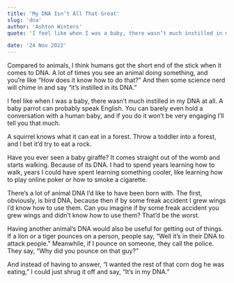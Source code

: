 ```yaml
---
title: 'My DNA Isn’t All That Great'
slug: 'dna'
author: 'Ashton Winters'
quote: 'I feel like when I was a baby, there wasn’t much instilled in my DNA at all. A baby parrot can probably speak English. You can barely even hold a conversation with a human baby, and if you do it won’t be very engaging I’ll tell you that much.'

date: '24 Nov 2022'
---
```


Compared to animals, I think humans got the short end of the stick when it comes to DNA. A lot of times you see an animal doing something, and you’re like “How does it know how to do that?” And then some science nerd will chime in and say “it’s instilled in its DNA.”

I feel like when I was a baby, there wasn’t much instilled in my DNA at all. A baby parrot can probably speak English. You can barely even hold a conversation with a human baby, and if you do it won’t be very engaging I’ll tell you that much.

A squirrel knows what it can eat in a forest. Throw a toddler into a forest, and I bet it’d try to eat a rock.

Have you ever seen a baby giraffe? It comes straight out of the womb and starts walking. Because of its DNA. I had to spend years learning how to walk, years I could have spent learning something cooler, like learning how to play online poker or how to smoke a cigarette.

There’s a lot of animal DNA I’d like to have been born with. The first, obviously, is bird DNA, because then if by some freak accident I grew wings I’d know how to use them. Can you imagine if by some freak accident you grew wings and didn’t know how to use them? That’d be the worst.

Having another animal’s DNA would also be useful for getting out of things. If a lion or a tiger pounces on a person, people say, “Well it’s in their DNA to attack people.” Meanwhile, if I pounce on someone, they call the police. They say, “Why did you pounce on that guy?”

And instead of having to answer, “I wanted the rest of that corn dog he was eating,” I could just shrug it off and say, “It’s in my DNA.”
